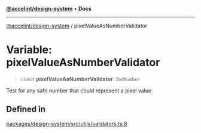 [**@accelint/design-system**](../README.md) • **Docs**

***

[@accelint/design-system](../README.md) / pixelValueAsNumberValidator

# Variable: pixelValueAsNumberValidator

> `const` **pixelValueAsNumberValidator**: `ZodNumber`

Test for any safe number that could represent a pixel value

## Defined in

[packages/design-system/src/utils/validators.ts:8](https://github.com/gohypergiant/standard-toolkit/blob/258694cea8ed8bbd956b3cf5da47c2c9debcf127/packages/design-system/src/utils/validators.ts#L8)
